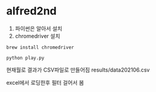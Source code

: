 # alfred2nd

1. 파이썬은 알아서 설치 
2. chromedriver 설치 
```
brew install chromedriver
```


```
python play.py
```

현재월로 결과가 CSV파일로 만들어짐 
results/data202106.csv 

excel에서 로딩한후 필터 걸어서 봄

